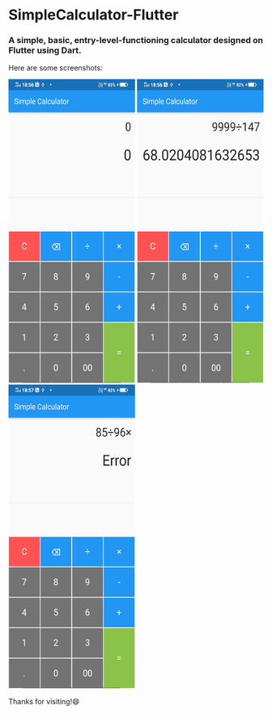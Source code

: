 # SimpleCalculator-Flutter

### A simple, basic, entry-level-functioning calculator designed on Flutter using Dart.

Here are some screenshots:
<p float="left">
  <img src="https://github.com/Vivek-Hotti/SimpleCalculator-Flutter/blob/main/2.jpg" width="250" height="600" />
  <img src="https://github.com/Vivek-Hotti/SimpleCalculator-Flutter/blob/main/3.jpg" width="250" height="600" /> 
  <img src="https://github.com/Vivek-Hotti/SimpleCalculator-Flutter/blob/main/1.jpg" width="250" height="600" />
</p>
Thanks for visiting!😄
